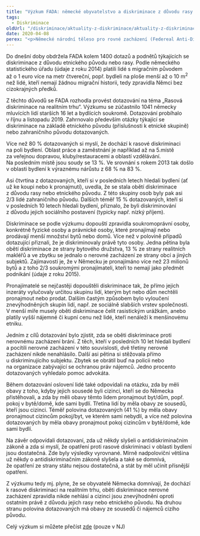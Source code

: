 ```yaml
---
title: "Výzkum FADA: německé obyvatelstvo a diskriminace z důvodu rasy a etnického původu na poli bydlení."
tags:
  - Diskriminace
oldUrl: "/diskriminace/aktuality-z-diskriminace/aktuality-z-diskriminace-2020/vyzkum-fada-nemecke-obyvatelstvo-a-diskriminace-z-duvodu-rasy-a-etnickeho-puvodu-na-poli-bydl/"
date: 2020-04-08
perex: "<p>Německé národní těleso pro rovné zacházení (Federeal Anti-Discrimination Agency, FADA) provedlo na podzim loňského roku výzkum. Předmětem výzkumu bylo zjistit, jaký názor mají obyvatelé Německa na rasovou diskriminaci v oblasti bydlení, zda se sami dotazovaní setkali s diskriminací a zda například vědí o existenci antidiskriminačního zákona.</p>"
---
```


<!-- imported from the old website -->

<p>Do dnešní doby obdržela FADA kolem 1400 dotazů a podnětů týkajících se diskriminace z důvodu etnického původu nebo rasy. Podle německého statistického úřadu (údaje z roku 2014) platili lidé s migračním původem až o 1 euro více na metr čtvereční, popř. bydleli na ploše menší až o 10 m<sup>2</sup> než lidé, kteří nemají žádnou migrační historii, tedy zpravidla Němci bez cizokrajných předků.</p><p>Z těchto důvodů se FADA rozhodla provést dotazování na téma „Rasová diskriminace na realitním trhu“. Výzkumu se zúčastnilo 1041 německy mluvících lidí starších 16 let a bydlících soukromě. Dotazování probíhalo v říjnu a listopadu 2019. Zahrnovalo především otázky týkající se diskriminace na základě etnického původu (příslušnosti k etnické skupině) nebo zahraničního původu dotazovaných.</p><p>Více než 80 % dotazovaných si myslí, že dochází k rasové diskriminaci na poli bydlení. Oblast práce a zaměstnání je například až na 5.místě za veřejnou dopravou, kluby/restauracemi a oblastí vzdělávání. Na posledním místě jsou soudy se 13 %. Ve srovnání s rokem 2013 tak došlo v oblasti bydlení k výraznému nárůstu z 68 % na 83 %.</p><p>Asi čtvrtina z dotazovaných, kteří si v posledních letech hledali bydlení (ať už ke koupi nebo k pronajmutí), uvedla, že se stala obětí diskriminace z důvodu rasy nebo etnického původu. Z této skupiny osob byly pak asi 2/3 lidé zahraničního původu. Dalších téměř 15 % dotazovaných, kteří si v posledních 10 letech hledali bydlení, přiznalo, že byli diskriminování z důvodu jejich sociálního postavení (typicky např. nízký příjem).</p><p>Diskriminace se podle výzkumu dopouští zpravidla soukromoprávní osoby, konkrétně fyzické osoby a právnické osoby, které pronajímají nebo prodávají menší množství bytů nebo domů. Více než v polovině případů dotazující přiznali, že je diskriminovaly právě tyto osoby. Jedna pětina byla obětí diskriminace ze strany bytového družstva, 13 % ze strany realitních makléřů a ve zbytku se jednalo o nerovné zacházení ze strany obcí a jiných subjektů. Zajímavostí je, že v Německu je pronajímáno více než 23 milionů bytů a z toho 2/3 soukromými pronajímateli, kteří to nemají jako předmět podnikání (údaje z roku 2015).</p><p>Pronajímatelé se nejčastěji dopouštěli diskriminace tak, že přímo jejich inzeráty vylučovaly určitou skupinu lidí, kterým byt nebo dům nechtěli pronajmout nebo prodat. Dalším častým způsobem bylo vyloučení znevýhodněných skupin lidí, např. ze sociálně slabších vrstev společnosti. V menší míře musely oběti diskriminace čelit rasistickým urážkám, anebo platily vyšší nájemné či kupní cenu než lidé, kteří nenáleží k menšinovému etniku.</p><p>Jedním z cílů dotazování bylo zjistit, zda se oběti diskriminace proti nerovnému zacházení brání. Z těch, kteří v posledních 10 let hledali bydlení a pocítili nerovné zacházení v této souvislosti, dvě třetiny nerovné zacházení nikde nenahlásilo. Další asi pětina si stěžovala přímo u diskriminujícího subjektu. Zbytek se obrátil buď na policii nebo na organizace zabývající se ochranou práv nájemců. Jedno procento dotazovaných vyhledalo pomoc advokáta.</p><p>Během dotazování oslovení lidé také odpovídali na otázku, zda by měli obavy z toho, kdyby jejich sousedé byli cizinci, kteří se do Německa přistěhovali, a zda by měli obavy těmto lidem pronajmout byt/dům, popř. pokoj v bytě/domě, kde sami bydlí. Třetina lidí by měla obavy ze sousedů, kteří jsou cizinci. Téměř polovina dotazovaných (41 %) by měla obavy pronajmout cizincům pokoj/byt, ve kterém sami nebydlí, a více než polovina dotazovaných by měla obavy pronajmout pokoj cizincům v bytě/domě, kde sami bydlí.</p><p>Na závěr odpovídali dotazovaní, zda už někdy slyšeli o antidiskriminačním zákoně a zda si myslí, že opatření proti rasové diskriminaci v oblasti bydlení jsou dostatečná. Zde byly výsledky vyrovnané. Mírně nadpoloviční většina už někdy o antidiskriminačním zákoně slyšela a také se domnívá, že opatření ze strany státu nejsou dostatečná, a stát by měl učinit přísnější opatření.</p><p>Z výzkumu tedy mj. plyne, že se obyvatelé Německa domnívají, že dochází k rasové diskriminaci na realitním trhu, oběti diskriminace nerovné zacházení zpravidla nikde nehlásí a cizinci jsou znevýhodněni oproti ostatním právě z důvodu jejich rasy nebo etnického původu. Na druhou stranu polovina dotazovaných má obavy ze sousedů či nájemců cizího původu.</p><p>Celý výzkum si můžete přečíst <a href="https://www.antidiskriminierungsstelle.de/SharedDocs/Kurzmeldungen/DE/2020/nl_01_2020/nl_01_aus_der_arbeit_1.html" target="_blank">zde</a> (pouze v NJ)</p>
